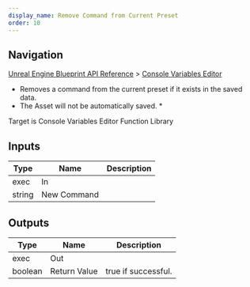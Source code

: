 ```yaml
---
display_name: Remove Command from Current Preset
order: 10
---
```

## Navigation

[Unreal Engine Blueprint API Reference](https://dev.epicgames.com/documentation/en-us/unreal-engine/BlueprintAPI) > [Console Variables Editor](https://dev.epicgames.com/documentation/en-us/unreal-engine/BlueprintAPI/ConsoleVariablesEditor)

- Removes a command from the current preset if it exists in the saved data.
- The Asset will not be automatically saved.
  \*

Target is Console Variables Editor Function Library

## Inputs

| Type | Name | Description |
| --- | --- | --- |
| exec | In |  |
| string | New Command |  |

## Outputs

| Type | Name | Description |
| --- | --- | --- |
| exec | Out |  |
| boolean | Return Value | true if successful. |
